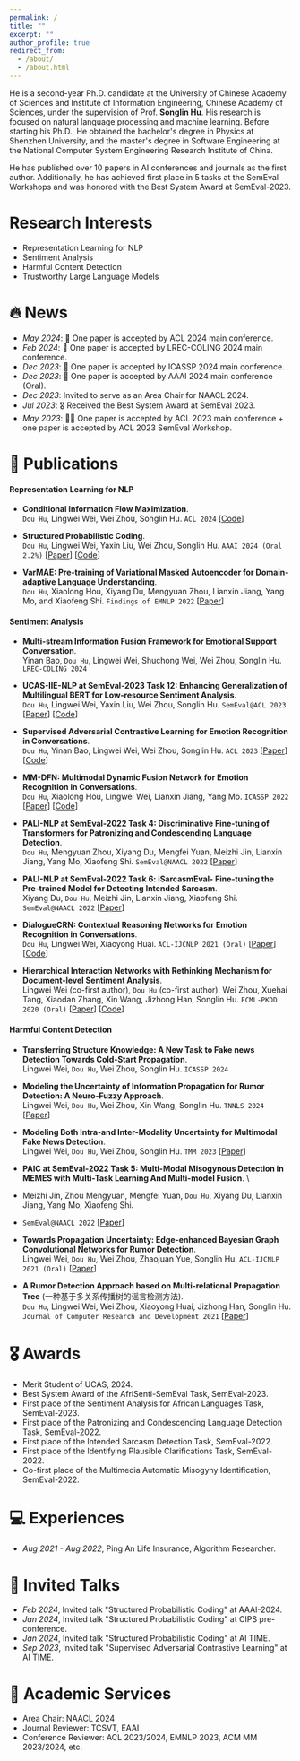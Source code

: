 ```yaml
---
permalink: /
title: ""
excerpt: ""
author_profile: true
redirect_from: 
  - /about/
  - /about.html
---
```



<span class='anchor' id='about-me'></span>
<span id="busuanzi_value_site_uv" style="display: none;"></span>
<span id="busuanzi_value_site_pv" style="display: none;"></span>

He is a second-year Ph.D. candidate at the University of Chinese Academy of Sciences and Institute of Information Engineering, Chinese Academy of Sciences, under the supervision of Prof. **Songlin Hu**. His research is focused on natural language processing and machine learning. Before starting his Ph.D., He obtained the bachelor's degree in Physics at Shenzhen University, and the master's degree in Software Engineering at the National Computer System Engineering Research Institute of China.

He has published over 10 papers in AI conferences and journals as the first author. Additionally, he has achieved first place in 5 tasks at the SemEval Workshops and was honored with the Best System Award at SemEval-2023.

# Research Interests
- Representation Learning for NLP
- Sentiment Analysis
- Harmful Content Detection
- Trustworthy Large Language Models


# 🔥 News
- *May 2024*: 🎉 One paper is accepted by ACL 2024 main conference.
- *Feb 2024*: 🎉 One paper is accepted by LREC-COLING 2024 main conference.
- *Dec 2023*: 🎉 One paper is accepted by ICASSP 2024 main conference.
- *Dec 2023*: 🎉 One paper is accepted by AAAI 2024 main conference (Oral).
- *Dec 2023*: Invited to serve as an Area Chair for NAACL 2024.
- *Jul 2023*: 🎖 Received the Best System Award at SemEval 2023.
- *May 2023*: 🎉🎉 One paper is accepted by ACL 2023 main conference + one paper is accepted by ACL 2023 SemEval Workshop.

<!--
- *Mar 2023*: 🎖 Won the first place of the AfriSenti-SemEval Task at SemEval 2023.
- *Dec 2022*: 🎉 One paper is accepted by Findings of EMNLP 2023.
- *Sep 2022*: I start my PhD journey.
-->

# 📖 Publications
#### Representation Learning for NLP
- **Conditional Information Flow Maximization**. \
  ``Dou Hu``, Lingwei Wei, Wei Zhou, Songlin Hu.
  ``ACL 2024`` [[Code](https://github.com/zerohd4869/CIFM)]
  
- **Structured Probabilistic Coding**. \
  ``Dou Hu``, Lingwei Wei, Yaxin Liu, Wei Zhou, Songlin Hu.
  ``AAAI 2024 (Oral 2.2%)`` [[Paper](https://arxiv.org/abs/2312.13933)] [[Code](https://github.com/zerohd4869/SPC)]

- **VarMAE: Pre-training of Variational Masked Autoencoder for Domain-adaptive Language Understanding**.  \
  ``Dou Hu``, Xiaolong Hou, Xiyang Du, Mengyuan Zhou, Lianxin Jiang, Yang Mo, and Xiaofeng Shi.
  ``Findings of EMNLP 2022`` [[Paper](https://aclanthology.org/2022.findings-emnlp.468/)]


#### Sentiment Analysis
- **Multi-stream Information Fusion Framework for Emotional Support Conversation**. \
  Yinan Bao, ``Dou Hu``, Lingwei Wei, Shuchong Wei, Wei Zhou, Songlin Hu. ``LREC-COLING 2024``

- **UCAS-IIE-NLP at SemEval-2023 Task 12: Enhancing Generalization of Multilingual BERT for Low-resource Sentiment Analysis**. \
  ``Dou Hu``, Lingwei Wei, Yaxin Liu, Wei Zhou, Songlin Hu. ``SemEval@ACL 2023``
  [[Paper](https://aclanthology.org/2023.semeval-1.255/)] [[Code](https://github.com/zerohd4869/SACL/tree/main/SACL-XLMR)]

- **Supervised Adversarial Contrastive Learning for Emotion Recognition in Conversations**. \
  ``Dou Hu``, Yinan Bao, Lingwei Wei, Wei Zhou, Songlin Hu.
  ``ACL 2023`` [[Paper](https://aclanthology.org/2023.acl-long.606/)] [[Code](https://github.com/zerohd4869/SACL)]
  
- **MM-DFN: Multimodal Dynamic Fusion Network for Emotion Recognition in Conversations**. \
  ``Dou Hu``, Xiaolong Hou, Lingwei Wei, Lianxin Jiang, Yang Mo.
  ``ICASSP 2022`` [[Paper](https://arxiv.org/abs/2203.02385)] [[Code](https://github.com/zerohd4869/MM-DFN)]

- **PALI-NLP at SemEval-2022 Task 4: Discriminative Fine-tuning of Transformers for Patronizing and Condescending Language Detection**. \
  ``Dou Hu``, Mengyuan Zhou, Xiyang Du, Mengfei Yuan, Meizhi Jin, Lianxin Jiang, Yang Mo, Xiaofeng Shi.
  ``SemEval@NAACL 2022`` [[Paper](https://aclanthology.org/2022.semeval-1.43/)] 

- **PALI-NLP at SemEval-2022 Task 6: iSarcasmEval- Fine-tuning the Pre-trained Model for Detecting Intended Sarcasm**. \
    Xiyang Du, ``Dou Hu``, Meizhi Jin, Lianxin Jiang, Xiaofeng Shi.
  ``SemEval@NAACL 2022`` [[Paper](https://aclanthology.org/2022.semeval-1.153/)] 

- **DialogueCRN: Contextual Reasoning Networks for Emotion Recognition in Conversations**. \
  ``Dou Hu``, Lingwei Wei, Xiaoyong Huai.
  ``ACL-IJCNLP 2021 (Oral)`` [[Paper](https://aclanthology.org/2021.acl-long.547/)] [[Code](https://github.com/zerohd4869/DialogueCRN)]

- **Hierarchical Interaction Networks with Rethinking Mechanism for Document-level Sentiment Analysis**. \
  Lingwei Wei (co-first author), ``Dou Hu`` (co-first author), Wei Zhou, Xuehai Tang, Xiaodan Zhang, Xin Wang, Jizhong Han, Songlin Hu.
  ``ECML-PKDD 2020 (Oral)`` [[Paper](https://arxiv.org/abs/2007.08445)] [[Code](https://github.com/zerohd4869/HIN-SR)]



#### Harmful Content Detection
- **Transferring Structure Knowledge: A New Task to Fake news Detection Towards Cold-Start Propagation**. \
  Lingwei Wei, ``Dou Hu``, Wei Zhou, Songlin Hu.
  ``ICASSP 2024``

- **Modeling the Uncertainty of Information Propagation for Rumor Detection: A Neuro-Fuzzy Approach**. \
  Lingwei Wei, ``Dou Hu``, Wei Zhou, Xin Wang, Songlin Hu.
  ``TNNLS 2024`` [[Paper](https://ieeexplore.ieee.org/document/9837882)]

- **Modeling Both Intra-and Inter-Modality Uncertainty for Multimodal Fake News Detection**.  \
  Lingwei Wei, ``Dou Hu``, Wei Zhou, Songlin Hu.
  ``TMM 2023`` [[Paper](https://ieeexplore.ieee.org/document/10261246)]

- **PAIC at SemEval-2022 Task 5: Multi-Modal Misogynous Detection in MEMES with Multi-Task Learning And Multi-model Fusion**.  \
- Meizhi Jin, Zhou Mengyuan, Mengfei Yuan, ``Dou Hu``, Xiyang Du, Lianxin Jiang, Yang Mo, Xiaofeng Shi.
- ``SemEval@NAACL 2022`` [[Paper](https://aclanthology.org/2022.semeval-1.76/)]

- **Towards Propagation Uncertainty: Edge-enhanced Bayesian Graph Convolutional Networks for Rumor Detection**. \
  Lingwei Wei, ``Dou Hu``, Wei Zhou, Zhaojuan Yue, Songlin Hu.
  ``ACL-IJCNLP 2021 (Oral)`` [[Paper](https://aclanthology.org/2021.acl-long.297/)] 

- **A Rumor Detection Approach based on Multi-relational Propagation Tree** (一种基于多关系传播树的谣言检测方法). \
  ``Dou Hu``, Lingwei Wei, Wei Zhou, Xiaoyong Huai, Jizhong Han, Songlin Hu.
  ``Journal of Computer Research and Development 2021`` [[Paper](https://crad.ict.ac.cn/cn/article/doi/10.7544/issn1000-1239.2021.20200810)] 

# 🎖 Awards
- Merit Student of UCAS, 2024.
- Best System Award of the AfriSenti-SemEval Task, SemEval-2023.
- First place of the Sentiment Analysis for African Languages Task, SemEval-2023.
- First place of the Patronizing and Condescending Language Detection Task, SemEval-2022.
- First place of the Intended Sarcasm Detection Task, SemEval-2022.
- First place of the Identifying Plausible Clarifications Task, SemEval-2022.
- Co-first place of the Multimedia Automatic Misogyny Identification, SemEval-2022. 


# 💻 Experiences
- *Aug 2021 - Aug 2022*, Ping An Life Insurance, Algorithm Researcher.

# 💬 Invited Talks
- *Feb 2024*, Invited talk "Structured Probabilistic Coding" at AAAI-2024.
- *Jan 2024*, Invited talk "Structured Probabilistic Coding" at CIPS pre-conference.
- *Jan 2024*, Invited talk "Structured Probabilistic Coding" at AI TIME.
- *Sep 2023*, Invited talk "Supervised Adversarial Contrastive Learning" at AI TIME.

# 📝 Academic Services
- Area Chair: NAACL 2024
- Journal Reviewer: TCSVT, EAAI
- Conference Reviewer: ACL 2023/2024, EMNLP 2023, ACM MM 2023/2024, etc.
